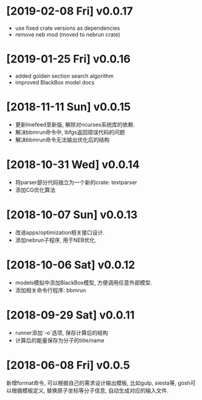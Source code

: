
# <span class="timestamp-wrapper"><span class="timestamp">[2019-02-08 Fri] </span></span> v0.0.17

-   use fixed crate versions as dependencies
-   remove neb mod (moved to nebrun crate)


# <span class="timestamp-wrapper"><span class="timestamp">[2019-01-25 Fri] </span></span> v0.0.16

-   added golden section search algorithm
-   improved BlackBox model docs


# <span class="timestamp-wrapper"><span class="timestamp">[2018-11-11 Sun] </span></span> v0.0.15

-   更新linefeed至新版, 解除对ncurses系统库的依赖.
-   解决bbmrun命令中, lbfgs返回错误代码的问题
-   解决bbmrun命令无法输出优化后的结构


# <span class="timestamp-wrapper"><span class="timestamp">[2018-10-31 Wed] </span></span> v0.0.14

-   将parser部分代码独立为一个新的crate: textparser
-   添加CG优化算法


# <span class="timestamp-wrapper"><span class="timestamp">[2018-10-07 Sun] </span></span> v0.0.13

-   改进apps/optimization相关接口设计.
-   添加nebrun子程序, 用于NEB优化.


# <span class="timestamp-wrapper"><span class="timestamp">[2018-10-06 Sat] </span></span> v0.0.12

-   models模拟中添加BlackBox模型, 方便调用任意外部模型.
-   添加相关命令行程序: bbmrun


# <span class="timestamp-wrapper"><span class="timestamp">[2018-09-29 Sat] </span></span> v0.0.11

-   runner添加\`-o\`选项, 保存计算后的结构
-   计算后的能量保存为分子的title/name


# <span class="timestamp-wrapper"><span class="timestamp">[2018-06-08 Fri] </span></span> v0.0.5

新增format命令, 可以根据自己的需求设计输出模板, 比如gulp, siesta等, gosh可以根据模板定义, 替换原子坐标等分子信息, 自动生成对应的输入文件.


